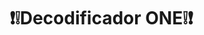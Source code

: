 # ❗❕Decodificador ONE❕❗ #
  <div style="display: inline_block"><br>
  <img align="center" alt="Gabbriel Lopes HTML" height="30" width="40" src="https://raw.githubusercontent.com/devicons/devicon/master/icons/html5/html5-original.svg%22%3E
  <img align="center" alt="Gabbriel Lopes CSS" height="30" width="40" src="https://cdn.jsdelivr.net/gh/devicons/devicon/icons/css3/css3-original.svg%22%3E
  <img align="center" alt="Gabbriel Lopes JavaScript" height="30" width="40" src="https://cdn.jsdelivr.net/gh/devicons/devicon/icons/javascript/javascript-original.svg%22%3E
</div>
<br><br>